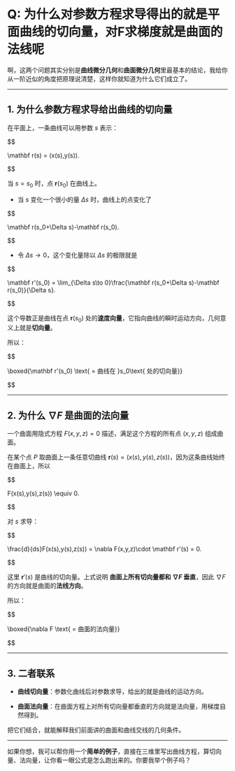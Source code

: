 # Q: 为什么对参数方程求导得出的就是平面曲线的切向量，对F求梯度就是曲面的法线呢
啊，这两个问题其实分别是**曲线微分几何**和**曲面微分几何**里最基本的结论，我给你从一阶近似的角度把原理说清楚，这样你就知道为什么它们成立了。

---

## 1. 为什么参数方程求导给出曲线的切向量

在平面上，一条曲线可以用参数 $s$ 表示：

$$

\mathbf r(s) = (x(s),y(s)).

$$

当 $s=s_0$ 时，点 $\mathbf r(s_0)$ 在曲线上。

* 当 $s$ 变化一个很小的量 $\Delta s$ 时，曲线上的点变化了

$$

\mathbf r(s_0+\Delta s)-\mathbf r(s_0).

$$

* 令 $\Delta s \to 0$，这个变化量除以 $\Delta s$ 的极限就是

$$

\mathbf r'(s_0) = \lim_{\Delta s\to 0}\frac{\mathbf r(s_0+\Delta s)-\mathbf r(s_0)}{\Delta s}.

$$

这个导数正是曲线在点 $\mathbf r(s_0)$ 处的**速度向量**，它指向曲线的瞬时运动方向，几何意义上就是**切向量**。

所以：

$$

\boxed{\mathbf r'(s_0) \text{ = 曲线在 }s_0\text{ 处的切向量}}

$$

---

## 2. 为什么 $\nabla F$ 是曲面的法向量

一个曲面用隐式方程 $F(x,y,z)=0$ 描述，满足这个方程的所有点 $(x,y,z)$ 组成曲面。

在某个点 $P$ 取曲面上一条任意切曲线 $\mathbf r(s)=(x(s),y(s),z(s))$，因为这条曲线始终在曲面上，所以

$$

F(x(s),y(s),z(s)) \equiv 0.

$$

对 $s$ 求导：

$$

\frac{d}{ds}F(x(s),y(s),z(s)) = \nabla F(x,y,z)\cdot \mathbf r'(s) = 0.

$$

这里 $\mathbf r'(s)$ 是曲线的切向量。上式说明 **曲面上所有切向量都和 $\nabla F$ 垂直**，因此 $\nabla F$ 的方向就是曲面的**法线方向**。

所以：

$$

\boxed{\nabla F \text{ = 曲面的法向量}}

$$

---

## 3. 二者联系

* **曲线切向量**：参数化曲线后对参数求导，给出的就是曲线的运动方向。

* **曲面法向量**：在曲面方程上对所有切向量都垂直的方向就是法向量，用梯度自然得到。

把它们结合，就能解释我们前面讲的曲面和曲线交线的几何条件。

---

如果你想，我可以帮你用一个**简单的例子**，直接在三维里写出曲线方程，算切向量、法向量，让你看一眼公式是怎么跑出来的。你要我举个例子吗？